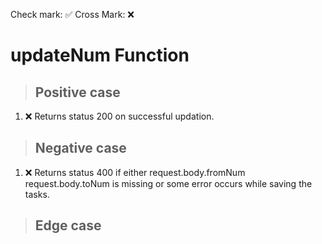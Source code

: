 Check mark: ✅
Cross Mark: ❌

# updateNum Function

> ## Positive case
1. ❌ Returns status 200 on successful updation.

> ## Negative case
1. ❌ Returns status 400 if either request.body.fromNum request.body.toNum is missing or some error occurs while saving the tasks.


> ## Edge case
